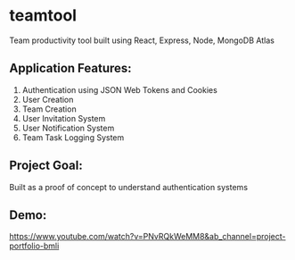 # teamtool
Team productivity tool built using React, Express, Node, MongoDB Atlas

## Application Features:
1. Authentication using JSON Web Tokens and Cookies
2. User Creation
3. Team Creation
4. User Invitation System
5. User Notification System
6. Team Task Logging System

## Project Goal:
Built as a proof of concept to understand authentication systems

## Demo: 
https://www.youtube.com/watch?v=PNvRQkWeMM8&ab_channel=project-portfolio-bmli
